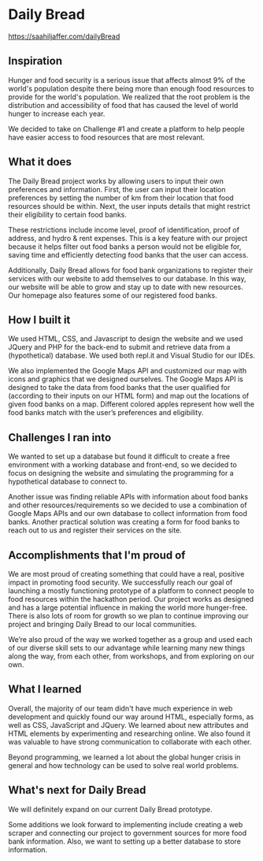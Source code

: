 # Daily Bread
https://saahiljaffer.com/dailyBread

## Inspiration
Hunger and food security is a serious issue that affects almost 9% of the world's population despite there being more than enough food resources to provide for the world's population. We realized that the root problem is the distribution and accessibility of food that has caused the level of world hunger to increase each year.

We decided to take on Challenge #1 and create a platform to help people have easier access to food resources that are most relevant.

## What it does
The Daily Bread project works by allowing users to input their own preferences and information. First, the user can input their location preferences by setting the number of km from their location that food resources should be within. Next, the user inputs details that might restrict their eligibility to certain food banks.

These restrictions include income level, proof of identification, proof of address, and hydro & rent expenses. This is a key feature with our project because it helps filter out food banks a person would not be eligible for, saving time and efficiently detecting food banks that the user can access.

Additionally, Daily Bread allows for food bank organizations to register their services with our website to add themselves to our database. In this way, our website will be able to grow and stay up to date with new resources. Our homepage also features some of our registered food banks.

## How I built it
We used HTML, CSS, and Javascript to design the website and we used JQuery and PHP for the back-end to submit and retrieve data from a (hypothetical) database. We used both repl.it and Visual Studio for our IDEs.

We also implemented the Google Maps API and customized our map with icons and graphics that we designed ourselves. The Google Maps API is designed to take the data from food banks that the user qualified for (according to their inputs on our HTML form) and map out the locations of given food banks on a map. Different colored apples represent how well the food banks match with the user’s preferences and eligibility.

## Challenges I ran into
We wanted to set up a database but found it difficult to create a free environment with a working database and front-end, so we decided to focus on designing the website and simulating the programming for a hypothetical database to connect to.

Another issue was finding reliable APIs with information about food banks and other resources/requirements so we decided to use a combination of Google Maps APIs and our own database to collect information from food banks. Another practical solution was creating a form for food banks to reach out to us and register their services on the site.

## Accomplishments that I'm proud of
We are most proud of creating something that could have a real, positive impact in promoting food security. We successfully reach our goal of launching a mostly functioning prototype of a platform to connect people to food resources within the hackathon period. Our project works as designed and has a large potential influence in making the world more hunger-free. There is also lots of room for growth so we plan to continue improving our project and bringing Daily Bread to our local communities.

We’re also proud of the way we worked together as a group and used each of our diverse skill sets to our advantage while learning many new things along the way, from each other, from workshops, and from exploring on our own.

## What I learned
Overall, the majority of our team didn't have much experience in web development and quickly found our way around HTML, especially forms, as well as CSS, JavaScript and JQuery. We learned about new attributes and HTML elements by experimenting and researching online. We also found it was valuable to have strong communication to collaborate with each other.

Beyond programming, we learned a lot about the global hunger crisis in general and how technology can be used to solve real world problems.

## What's next for Daily Bread
We will definitely expand on our current Daily Bread prototype.

Some additions we look forward to implementing include creating a web scraper and connecting our project to government sources for more food bank information. Also, we want to setting up a better database to store information.
